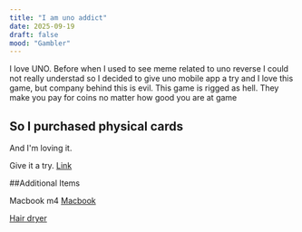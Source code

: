 ```yaml
---
title: "I am uno addict"
date: 2025-09-19
draft: false
mood: "Gambler"
---
```


I love UNO. Before when I used to see meme related to uno reverse I could not really understad so I decided to give uno mobile app a try and I love this game, but company behind this is evil. This game is rigged as hell. They make you pay for coins no matter how good you are at game

## So I purchased physical cards

And I'm loving it.

Give it a try. 
<a href="https://www.amazon.in/Mattel-Playing-Above-Adult-Multicolor/dp/B00GTJSGXE?crid=ZUH6PY304DRH&dib=eyJ2IjoiMSJ9.pSBbd6oumPyhMFBwMiBQT7ZdFj5e7RIpjj0-_PQbG95BjlpGSMr3UKsBxEWi0T0DWJQ70hoB2JYn-52vE6Yt90JTGiN-VJdDRGxGAcUnG_-Ihogi65lh1zNgiQo7Bph9ej9RjHDbN_RKaG-WkORrq_zuVHtfDwCcFYDIa2BmKJI2tPAi-iI_R9xaB8SNrqjbeQaPkrzipToU6yWzlu41nCiHu_RX7bm5fm18gCiXkMBC2jS9L6PUggFdiH48s9XVMT-XoKUafZiKLi38oED2GiPzfpiho5X3A56lvI74ar4.BS-vtpjgKt5dmEr5rtrzDUYDXerbb6j86NRIHxyvPX8&dib_tag=se&keywords=uno&qid=1758267438&sprefix=un%2Caps%2C351&sr=8-6&th=1&linkCode=ll1&tag=megatronblogg-21&linkId=4206cc32fa43b1078cbf1fe592115c7e&language=en_IN&ref_=as_li_ss_tl">Link</a>

##Additional Items

Macbook m4
<a href="https://www.amazon.in/Apple-MacBook-13-inch-10-core-Unified/dp/B0DZDDQ429?crid=1ZWIO73HA839V&dib=eyJ2IjoiMSJ9.cxg64j71asHtIpoHuVSkM2HSh386vB9cT02DKvQaHnET0DzglHEA19yGY1dngXs8Qb4LaIGo6SGH2s_H5Hw95AFqWWcriCw-0TiQxEGCbV6U59mMp9Mh2qe05RQjqv2ABfHk1tkgVn2fhhhJWHVjHlHtgYefP7r9VRAuWxH7WuKrFvfCB3GJmCAdSfsDErx4gX_fkGic3ZaqEVEHDmWqgXQqEVvs5dxcXquWt4VB04s.XCynSkl0fXkCdKOZka8nZVyuia5kmYb8tRnatqUhVNA&dib_tag=se&keywords=macbook%2Bair%2Bm4&qid=1758268474&sprefix=macbook%2Caps%2C300&sr=8-1-spons&sp_csd=d2lkZ2V0TmFtZT1zcF9hdGY&th=1&linkCode=ll1&tag=megatronblogg-21&linkId=408b3f8217fb62b39429bae13127f2d9&language=en_IN&ref_=as_li_ss_tl">Macbook</a>

<a href="https://www.amazon.in/dp/B08BXGNK36?pd_rd_i=B08BXGNK36&pd_rd_w=WBSNF&content-id=amzn1.sym.67d3dec9-3503-44a1-a945-e969d04cca69&pf_rd_p=67d3dec9-3503-44a1-a945-e969d04cca69&pf_rd_r=314XA3VCC8XZ50DE6P9T&pd_rd_wg=sHcui&pd_rd_r=05f20b13-6e54-49f7-9155-fe3ee6cdc560&sp_csd=d2lkZ2V0TmFtZT1zcF9kZXRhaWxfdGhlbWF0aWM&th=1&linkCode=ll1&tag=megatronblogg-21&linkId=c373100a1356aaa935a8bc73c0928fa1&language=en_IN&ref_=as_li_ss_tl">Hair dryer</a>




